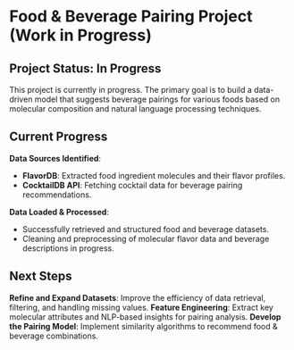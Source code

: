 # Food & Beverage Pairing Project (Work in Progress)

## **Project Status: In Progress**
This project is currently in progress. The primary goal is to build a data-driven model that suggests beverage pairings for various foods based on molecular composition and natural language processing techniques.

## **Current Progress**
**Data Sources Identified**:  
   - **FlavorDB**: Extracted food ingredient molecules and their flavor profiles.  
   - **CocktailDB API**: Fetching cocktail data for beverage pairing recommendations.  

**Data Loaded & Processed**:  
   - Successfully retrieved and structured food and beverage datasets.  
   - Cleaning and preprocessing of molecular flavor data and beverage descriptions in progress.  

## **Next Steps**
**Refine and Expand Datasets**: Improve the efficiency of data retrieval, filtering, and handling missing values.
**Feature Engineering**: Extract key molecular attributes and NLP-based insights for pairing analysis.
**Develop the Pairing Model**: Implement similarity algorithms to recommend food & beverage combinations.
